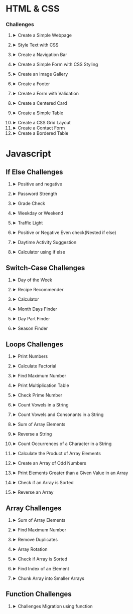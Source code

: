 # HTML & CSS

### Challenges
1. <details>
    <summary>Create a Simple Webpage</summary>

    - [ ] Create a basic webpage with a header and a paragraph.

      * Create an HTML file named index.html.
      * Add a `<!DOCTYPE html>` declaration.
      * Add a `<head>` section with a `<title>`.
      * Add a `<body>` section with an `<h1>` for the header and a `<p>` for the paragraph.
  </details>

2. <details>
    <summary>Style Text with CSS</summary>

    - [ ] Add styles to the header and paragraph using CSS.

      * Create an HTML file named index.html.
      * Create a CSS file named styles.css.
      * Link the CSS file in the HTML file.
      * Add styles to the CSS file to change the color and font size of the header and paragraph.
  </details>

3. <details>
    <summary>Create a Navigation Bar</summary>

    - [ ] Create a horizontal navigation bar with links.

      * Create an HTML file named index.html.
      * Create a CSS file named styles.css.
      * Link the CSS file in the HTML file.
      * Add a nav element with some links inside the HTML file.
      * Use CSS to style the navigation bar and make the links display horizontally and add hover effects.
  </details>

4. <details>
    <summary>Create a Simple Form with CSS Styling</summary>

    - [ ] Create a form with input fields and a submit button, styled with CSS.

      * Create an HTML file named index.html.
      * Create a CSS file named styles.css.
      * Link the CSS file in the HTML file.
      * Add a form with input fields (e.g., text, email) and a submit button in the HTML file.
      * Use CSS to style the form elements.
  </details>

5. <details>
    <summary>Create an Image Gallery</summary>

    - [ ] Create a simple image gallery with three images displayed side by side.

      * Create an HTML file named index.html.
      * Create a CSS file named styles.css.
      * Link the CSS file in the HTML file.
      * Add a container div with three img elements inside it in the HTML file.
    Use CSS to style the image gallery to display the images side by side.
  </details>

6. <details>
    <summary>Create a Footer</summary>

    - [ ] Create a footer with social media links.

      * Create an HTML file named index.html.
      * Create a CSS file named styles.css.
      * Link the CSS file in the HTML file.
      * Add a footer element with social media links (e.g., Facebook, Twitter, Instagram) in the HTML file.
      * Use CSS to style the footer.
  </details>

7. <details>
    <summary>Create a Form with Validation</summary>

    - [ ] Create a form with input validation using HTML5.

      * Create an HTML file named index.html.
      * Add a form with fields for name, email, and password.
      * Use HTML5 validation attributes such as required, type, and minlength.
  </details>

8. <details>
    <summary>Create a Centered Card</summary>

      - [ ] Create a card that is centered horizontally and vertically on the page.

        * Create an HTML file named index.html.
        * Create a CSS file named styles.css.
        * Link the CSS file in the HTML file.
        * Add a div element with the class card in the HTML file.
        * Use CSS to center the card and style it.
  </details>

9. <details>
    <summary>Create a Simple Table</summary>

      - [ ] Create a table with rows and columns displaying data.

        * Create an HTML file named index.html.
        * Add a table element with thead, tbody, and tr elements.
        * Populate the table with some sample data.
  </details>

10. <details>
      <summary>Create a CSS Grid Layout</summary>

      - [ ] Use CSS Grid to create a layout with a header, sidebar, content area, and footer.

        * Create an HTML file named index.html.
        * Create a CSS file named styles.css.
        * Link the CSS file in the HTML file.
        * Add header, aside, main, and footer elements in the HTML file.
        * Use CSS Grid to create the layout.
    </details>

11. <details>
    <summary>Create a Contact Form</summary>

      - [ ] Create a contact form with fields for name, email, subject, and message.

        * Create an HTML file named index.html.
        * Create a CSS file named styles.css.
        * Link the CSS file in the HTML file.
        * Add a form element with appropriate input fields and a textarea.
        * Style the form using CSS.
    </details>

12. <details>
      <summary>Create a Bordered Table</summary>

      - [ ] Create a table with borders and alternate row coloring.

        * Create an HTML file named index.html.
        * Create a CSS file named styles.css.
        * Link the CSS file in the HTML file.
        * Add a table element with some sample data.
        * Use CSS to style the table.
    </details>

# Javascript
## If Else Challenges
1. <details>
    <summary>Positive and negative</summary>

    - [ ] Write a code that prints:

        * "Positive" if n is greater than 0
        * "Negative" if n is less than 0
        * "Zero" if n is 0
  </details>

2. <details>
    <summary>Password Strength</summary>

    - [ ] Write a code that evaluates the strength of a password:

        * "Strong" if the password length is 12 or more characters
        * "Medium" if the password length is between 8 and 11 characters
        * "Weak" if the password length is less than 8 characters
  </details>

3. <details>
    <summary>Grade Check</summary>

    - [ ] Write a code to print the below grades based on the conditions,

        * A for scores 90 and above
        * B for scores between 80 and 89
        * C for scores between 70 and 79
        * D for scores between 60 and 69
        * E for scores between 50 and 59
        * F for scores below 50
  </details>

4. <details>
    <summary>Weekday or Weekend</summary>

    - [ ] Write a code to what day it is:

        * "Weekday" if the day is "Monday" to "Friday"
        * "Weekend" if the day is "Saturday" or "Sunday"
        * "Invalid day" for any other input
  </details>

5. <details>
    <summary>Traffic Light</summary>

    - [ ] Write a code to print below value based on light colour.
    Note: Color input will be case insensitive.

        * green means "Go"
        * yellow means "Slow Down"
        * red means "Stop"
        * Any other color should be "Invalid color"
  </details>

6. <details>
    <summary>Positive or Negative Even check(Nested if else)</summary>

    - [ ] Write a code to check(Use nested if else conditions):

        * "Positive Even" if the number is positive and even
        * "Positive Odd" if the number is positive and odd
        * "Negative Even" if the number is negative and even
        * "Negative Odd" if the number is negative and odd
        * "Zero" if the number is zero
  </details>

7. <details>
    <summary>Daytime Activity Suggestion</summary>

    - [ ] Write a program that suggests an activity based on the current hour of the day.

        * Take the current hour as input.
        * Suggest "Go for a morning run" if the hour is between 5 and 9.
        * Suggest "Attend work" if the hour is between 9 and 17.
        * Suggest "Relax at home" if the hour is between 17 and 21.
        * Suggest "Go to sleep" if the hour is between 21 and 5.
        * Suggest "Invalid hour" if otherwise.
  </details>

8. <details>
    <summary>Calculator using if else</summary>

    - [ ] Write a program that do the basic calculation like add, substract, multiply, divide, exponential and modulo division.

        * Take two numbers and an operator(+, -, * etc)
        * Do the operation and print the result for each operator.
        * If an invalid operator is given print "Invalid operation".
  </details>

## Switch-Case Challenges

1. <details>
    <summary>Day of the Week</summary>

    - [ ] Write a program that takes a number (1-7) and prints the corresponding day of the week using a switch case statement.

        * Take an integer input (1-7).
        * Use a switch case to determine the day of the week.
        * Print the name of the day corresponding to the input number.
        * Print "Invalid Day" otherwise.
  </details>

2. <details>
    <summary>Recipe Recommender</summary>

    - [ ] Write a program that takes a meal type (breakfast, lunch, dinner) and suggests a recipe using a switch case statement.

        * Take a meal type as input.
        * Use a switch case to suggest a recipe based on the meal type.
        * Print the suggested recipe
        * "No recipe suggestion for this meal type" otherwise.
  </details>

3. <details>
    <summary>Calculator</summary>

    - [ ] Write a simple calculator program that takes two numbers and an operator (+, -, *, /) and performs the corresponding operation using a switch case statement.

        * Take two numbers and an operator as input.
        * Use a switch case to determine the operation.
        * Perform the operation and print the result.
        * Print "Invalid Operation" otherwise.
  </details>

4. <details>
    <summary>Month Days Finder</summary>

    - [ ] Write a program that takes a month (1-12) as input and prints the number of days in that month using a switch case statement.

        * Take an integer input (1-12) representing the month.
        * Use a switch case to determine the number of days in the month.
        * Return the number of days.
  </details>

5. <details>
    <summary>Day Part Finder</summary>

    - [ ] Write a program that takes an hour (0-23) and returns the part of the day (morning[6-12], afternoon[12-18], evening[18-23], night[0-6]) using a switch case statement.

        * Take an hour as input.
        * Use a switch case to determine the part of the day.
        * Print the part of the day corresponding to the hour.
  </details>

6. <details>
    <summary>Season Finder</summary>

    - [ ] Write a program that takes a month (1-12) as input and prints the corresponding season (Winter, Spring, Summer, Fall) using a switch case statement.

        * Take an integer input (1-12) representing the month.
        * Use a switch case to determine the season.
        * Print the season corresponding to the input month.
        * "Invalid Season" otherwise.
  </details>

## Loops Challenges

1. <details>
    <summary>Print Numbers</summary>
    
    - [ ] Write a JavaScript program to print numbers from 1 to 10.

        * Initialize a for loop with a variable i starting at 1.
        * Set the condition to run the loop while i is less than or equal to 10.
        * Increment i by 1 after each iteration.
        * Print the value of i in each iteration.
</details>

2. <details>
    <summary>Calculate Factorial</summary>
    
    - [ ] Write a JavaScript program to calculate the factorial of a number.

        * Define a number n.
        * Initialize a variable result to 1.
        * Initialize a for loop with a variable i starting at 1.
        * Set the condition to run the loop while i is less than or equal to n.
        * Increment i by 1 after each iteration.
        * Multiply result by i in each iteration.
        * Print the result after the loop ends.
</details>

3. <details>
    <summary>Find Maximum Number</summary>
    
    - [ ] Write a JavaScript program to find the maximum number in an array.

        * Define an array arr.
        * Initialize a variable max to the first element of the array.
        * Initialize a for loop with a variable i starting at 1.
        * Set the condition to run the loop while i is less than the length of the array.
        * Increment i by 1 after each iteration.
        * If the element at index i of the array is greater than max, update max to this element.
        * Print the max after the loop ends.
</details>

4. <details>
    <summary>Print Multiplication Table</summary>
    
    - [ ] Write a JavaScript program to print the multiplication table of a given number.
        
        * Define a number n.
        * Initialize a for loop with a variable i starting at 1.
        * Set the condition to run the loop while i is less than or equal to 10.
        * Increment i by 1 after each iteration.
        * Print the multiplication of n and i in the format n x i = result.
</details>

5. <details>
    <summary>Check Prime Number</summary>
    
    - [ ] Write a JavaScript program to check whether a given number is prime or not.

        * **Get Input**: Obtain the number to check for primality.
        * **Loop Initialization**: Begin a loop with a counter variable i.
        * **Loop Condition**: Continue the loop while i is less than the input number.
        * **Check Divisibility**: Check if the input number is divisible by i.
        * **Check Prime**: If the input number is divisible by any number other than 1 and itself, it's not prime.
</details>

6. <details>
    <summary>Count Vowels in a String</summary>
    
   - [ ] Write a program that counts the number of vowels in a given string using a for loop.
     
       * Define a string str.
       * Initialize a variable count to 0.
       * Define a string vowels containing all vowels in both lowercase and uppercase.
       * Initialize a for loop with a variable i starting at 0.
       * Set the condition to run the loop while i is less than the length of the string.
       * Increment i by 1 after each iteration.
       * If the character at index i of the string is found in vowels, increment count by 1.
       * Print the count after the loop ends.
     
</details>

7. <details>
    <summary>Count Vowels and Consonants in a String</summary>
    
   - [ ] Write a program to count the number of vowels and consonants in a given string.
    
        * Define a string str.
        * Initialize variables vowelCount and consonantCount to 0.
        * Convert str to lowercase.
        * Use a for loop to iterate through each character of str.
        * Check if the character is a vowel or consonant and increment the corresponding count.
        * Print the counts of vowels and consonants.
</details>

8. <details>
    <summary>Sum of Array Elements</summary>
        
   - [ ] Write a program that calculates the sum of all elements in an array using a for loop.
     
        * Define an array arr.
        * Initialize a variable sum to 0.
        * Initialize a for loop with a variable i starting at 0.
        * Set the condition to run the loop while i is less than the length of the array.
        * Increment i by 1 after each iteration.
        * Add the element at index i of the array to sum in each iteration.
        * Print the sum after the loop ends.
</details>

9. <details>
    <summary>Reverse a String</summary>
    
   - [ ] Write a program that takes a string and prints it in reverse order using a for loop.

        * Define a string str.
        * Initialize an empty string reversed.
        * Initialize a for loop with a variable i starting at the last index of the string (str.length - 1).
        * Set the condition to run the loop while i is greater than or equal to 0.
        * Decrement i by 1 after each iteration.
        * Append the character at index i of the string to reversed.
        * Print the reversed string.
</details>

10. <details>
    <summary>Count Occurrences of a Character in a String</summary>
    
    - [ ] Write a program that counts the occurrences of a specific character in a string using a for loop.

        * Define a string str and a character char.
        * Initialize a variable count to 0.
        * Use a for loop to iterate through each character in the string.
        * If the current character matches char, increment count.
        * Print the count after the loop ends.
</details>

11. <details>
    <summary>Calculate the Product of Array Elements</summary>
    
    - [ ] Write a program that calculates the product of all elements in an array using a for loop.
    
        * Define an array arr.
        * Initialize a variable product to 1.
        * Use a for loop to iterate through each element of the array.
        * Multiply each element to product.
        * Print the product after the loop ends.
</details>

12. <details>
    <summary>Create an Array of Odd Numbers</summary>

    - [ ] Write a program that creates an array of odd numbers between 1 and 20 using a for loop.

        * Initialize an empty array oddNumbers.
        * Use a for loop with a variable i starting at 1.
        * Set the condition to run the loop while i is less than or equal to 20.
        * Increment i by 2 after each iteration.
        * Push the value of i into the oddNumbers array.
        * Print the oddNumbers array after the loop ends.
</details>

13. <details>
    <summary>Print Elements Greater than a Given Value in an Array</summary>
    
    - [ ] Write a program that prints elements in an array that are greater than a given value using a for loop.
        
        * Define an array arr and a number value.
        * Use a for loop to iterate through each element of the array.
        * If the current element is greater than value, print the element.
</details>

14. <details>
    <summary>Check if an Array is Sorted</summary>

    - [ ] Write a program that checks if an array is sorted in ascending order using a for loop.

        * Define an array arr.
        * Initialize a variable isSorted to true.
        * Use a for loop to iterate through each element of the array starting from the second element.
        * If the current element is less than the previous element, set isSorted to false and break the loop.
        * Print isSorted after the loop ends.
</details>

15. <details>
    <summary>Reverse an Array</summary>

    - [ ] Write a program that reverses an array using a for loop.

        * Define an array arr.
        * Initialize an empty array reversed.
        * Use a for loop with a variable i starting at the last index of arr.
        * Set the condition to run the loop while i is greater than or equal to 0.
        * Decrement i by 1 after each iteration.
        * Push the element at index i to reversed.
        * Print the reversed array after the loop ends.
</details>

## Array Challenges

1. <details>
    <summary>Sum of Array Elements</summary>
    
   - [ ] Calculate the sum of elements in an array.

       * Initialize a variable arr with an array of numbers [1, 2, 3].
       * Initialize a variable sum to 0.
       * Iterate through each number num in the array arr.
       * Add num to sum.
       * Print or log the value of sum.
</details>

2. <details>
    <summary> Find Maximum Number</summary>
        
   - [ ] Find the maximum number in an array.

       * Initialize a variable arr with an array of numbers [1, 6, 3, 8, 2].
       * Initialize a variable max to the first element of arr.
       * Iterate through each number num in the array arr, starting from the second element.
       * If num is greater than max, update max to num.
       * Print or log the value of max.
</details>

3. <details>
    <summary>Remove Duplicates</summary>
    
   - [ ] Remove duplicate elements from an array.

       * Initialize a variable arr with an array [1, 2, 2, 3, 4, 4, 5].
       * Initialize an empty array uniqueArray to store unique elements.
       * Iterate through each element item in the array arr.
       * If item is not already in uniqueArray, add item to uniqueArray.
       * Print or log the uniqueArray.
</details>

4. <details>
    <summary>Array Rotation</summary>
    
   - [ ] Rotate an array to the right by a specified number of steps.

       * Initialize a variable arr with an array [1, 2, 3, 4, 5].
       * Initialize a variable steps to 2 (number of positions to rotate).
       * Calculate the effective number of rotations using steps % arr.length.
       * Use array slicing to extract and concatenate the rotated array.
       * Print or log the rotated array.
</details>

5. <details>
    <summary>Check if Array is Sorted</summary>
        
   - [ ] Check if an array of numbers is sorted in non-decreasing order.

       * Initialize a variable arr with an array [1, 3, 5, 7, 9].
       * Initialize a variable sorted to true.
       * Iterate through each number num and its index i in the array arr, starting from the second element.
       * If any num is less than the previous element (arr[i-1]), set sorted to false and break out of the loop.
       * Print or log the value of sorted.
</details>

6. <details>
    <summary>Find Index of an Element</summary>
        
   - [ ] Find the index of a specific element in an array.

       * Initialize a variable arr with an array [1, 3, 5, 7, 9].
       * Initialize a variable target to the element to find, such as 5.
       * Initialize a variable foundIndex to -1 to store the index of the found element.
       * Iterate through each element num and its index i in the array arr.
       * If num is equal to target, set foundIndex to i and break out of the loop.
       * Print or log the value of foundIndex.
</details>

7. <details>
    <summary>Chunk Array into Smaller Arrays</summary>
        
   - [ ] Split an array into smaller arrays of a specified size.

       * Initialize a variable arr with an array [1, 2, 3, 4, 5, 6, 7].
       * Initialize a variable size to the desired size of each chunk, such as 3.
       * Initialize an empty array chunkedArray to store the resulting chunks.
       * Iterate through the array arr with a step of size.
       * Slice the array from the current index i to i + size and push it into chunkedArray.
       * Print or log the chunkedArray.
</details>

## Function Challenges

1. <details>
    <summary>Challenges Migration using function</summary>
        
   - [ ] Write all the above challenges using function

       * Write new js for each challenges inside a function.
       * Call those functions multiple times with different inputs and print it's output.
</details>
